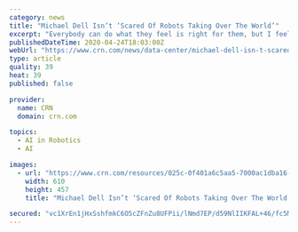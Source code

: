 ```yaml
---
category: news
title: "Michael Dell Isn’t ‘Scared Of Robots Taking Over The World’"
excerpt: "Everybody can do what they feel is right for them, but I feel like the world is going to be heavily driven by things like technology. I think robots, artificial intelligence and semiconductors are much more part of the world in the future,” said Dell. “Not that you necessarily have to go into those fields, but having an understanding of ..."
publishedDateTime: 2020-04-24T18:03:00Z
webUrl: "https://www.crn.com/news/data-center/michael-dell-isn-t-scared-of-robots-taking-over-the-world-"
type: article
quality: 39
heat: 39
published: false

provider:
  name: CRN
  domain: crn.com

topics:
  - AI in Robotics
  - AI

images:
  - url: "https://www.crn.com/resources/025c-0f401a6c5aa5-7000ac1dba16-1000/dell-reading.jpg"
    width: 610
    height: 457
    title: "Michael Dell Isn’t ‘Scared Of Robots Taking Over The World’"

secured: "vc1XrEn1jHxSshfmkC6O5cZFnZu8UFPii/lNmd7EP/d59NlIIKFAL+46/fc5MilXdwDikC5X2p1ycTb+kl6viCR0YRLxeeGo8WHIwxNVPDWZpwZkE4W7TxRucJ1hejoPoxOBmncfDK23Q/ndcIMMN2/pF54csAW4Z/T3K3gNGMOztNzYZcOnT2C808qcN9vnU0NwmEtB+/2/MrVuozRhY5/FY1E+bbJrrhkd2OuQXwLNkfFqP2AytHt2roJ9T1p+eadmA67QU0HKLFQxeSVsjPwYlrYq56LGB/yw5ZOXY234uh8P3G0fjWi/h30tojaHN7OXXBRX3mYGwKwDKA3S16Ykni3yjRAzR05ERSNfsK52xjQtARjX6vGLyxhJQr6Eag2d7qOKJbYItr1ZuDpFZ9XWU1N6PoubQLuXMvXl+iykWYPAtlRRRzDH6CjDXuQEdUKikZ3KXz1WNy4AbeJAtfbwYuieXHg3UZKdT0Sd7hI=;USPixqjU1ZiWMx3bDDEaTA=="
---
```


